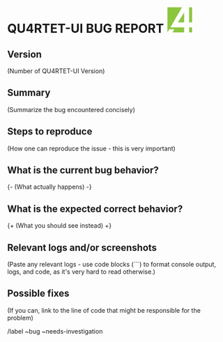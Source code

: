 # QU4RTET-UI BUG REPORT ![alt text](./icon.png "Title Text")



## Version

(Number of QU4RTET-UI Version)

## Summary

(Summarize the bug encountered concisely)

## Steps to reproduce

(How one can reproduce the issue - this is very important)

## What is the current bug behavior?
{- 
(What actually happens)
-}
## What is the expected correct behavior?
{+ 
(What you should see instead)
+}
## Relevant logs and/or screenshots

(Paste any relevant logs - use code blocks (```) to format console output, logs, and code, as
it's very hard to read otherwise.)

## Possible fixes

(If you can, link to the line of code that might be responsible for the problem)

/label ~bug ~needs-investigation
